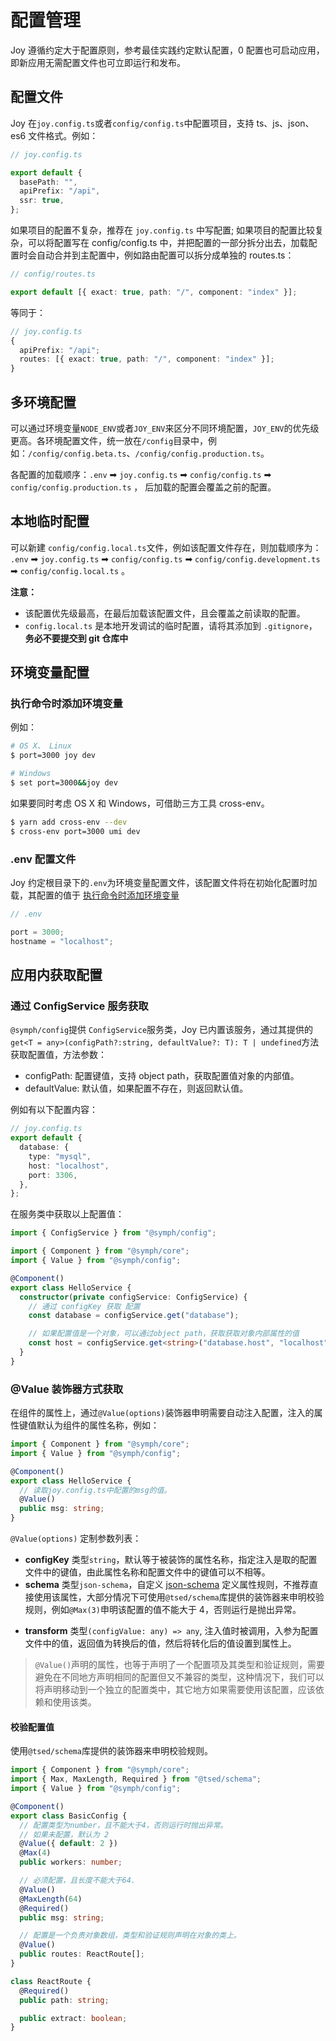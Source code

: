 # 配置管理

Joy 遵循约定大于配置原则，参考最佳实践约定默认配置，0 配置也可启动应用，即新应用无需配置文件也可立即运行和发布。

## 配置文件

Joy 在`joy.config.ts`或者`config/config.ts`中配置项目，支持 ts、js、json、es6 文件格式。例如：

```typescript
// joy.config.ts

export default {
  basePath: "",
  apiPrefix: "/api",
  ssr: true,
};
```

如果项目的配置不复杂，推荐在 `joy.config.ts` 中写配置; 如果项目的配置比较复杂，可以将配置写在 config/config.ts 中，并把配置的一部分拆分出去，加载配置时会自动合并到主配置中，例如路由配置可以拆分成单独的 routes.ts：

```typescript
// config/routes.ts

export default [{ exact: true, path: "/", component: "index" }];
```

等同于：

```typescript
// joy.config.ts
{
  apiPrefix: "/api";
  routes: [{ exact: true, path: "/", component: "index" }];
}
```

## 多环境配置

可以通过环境变量`NODE_ENV`或者`JOY_ENV`来区分不同环境配置，`JOY_ENV`的优先级更高。各环境配置文件，统一放在`/config`目录中，例如：`/config/config.beta.ts`、`/config/config.production.ts`。

各配置的加载顺序：`.env` ➡ `joy.config.ts` ➡ `config/config.ts` ➡ `config/config.production.ts` ， 后加载的配置会覆盖之前的配置。

## 本地临时配置

可以新建 `config/config.local.ts`文件，例如该配置文件存在，则加载顺序为：
`.env` ➡ `joy.config.ts` ➡ `config/config.ts` ➡ `config/config.development.ts` ➡ `config/config.local.ts` 。

**注意：**

- 该配置优先级最高，在最后加载该配置文件，且会覆盖之前读取的配置。
- `config.local.ts` 是本地开发调试的临时配置，请将其添加到 `.gitignore`，**务必不要提交到 git 仓库中**

## 环境变量配置

### 执行命令时添加环境变量

例如：

```bash
# OS X、 Linux
$ port=3000 joy dev

# Windows
$ set port=3000&&joy dev
```

如果要同时考虑 OS X 和 Windows，可借助三方工具 cross-env。

```bash
$ yarn add cross-env --dev
$ cross-env port=3000 umi dev
```

### .env 配置文件

Joy 约定根目录下的`.env`为环境变量配置文件，该配置文件将在初始化配置时加载，其配置的值于 [执行命令时添加环境变量](#执行命令时添加环境变量)

```typescript
// .env

port = 3000;
hostname = "localhost";
```

## 应用内获取配置

### 通过 ConfigService 服务获取

`@symph/config`提供 `ConfigService`服务类，Joy 已内置该服务，通过其提供的`get<T = any>(configPath?:string, defaultValue?: T): T | undefined`方法获取配置值，方法参数：

- configPath: 配置键值，支持 object path，获取配置值对象的内部值。
- defaultValue: 默认值，如果配置不存在，则返回默认值。

例如有以下配置内容：

```typescript
// joy.config.ts
export default {
  database: {
    type: "mysql",
    host: "localhost",
    port: 3306,
  },
};
```

在服务类中获取以上配置值：

```typescript
import { ConfigService } from "@symph/config";

import { Component } from "@symph/core";
import { Value } from "@symph/config";

@Component()
export class HelloService {
  constructor(private configService: ConfigService) {
    // 通过 configKey 获取 配置
    const database = configService.get("database");

    // 如果配置值是一个对象，可以通过object path，获取获取对象内部属性的值
    const host = configService.get<string>("database.host", "localhost");
  }
}
```

### @Value 装饰器方式获取

在组件的属性上，通过`@Value(options)`装饰器申明需要自动注入配置，注入的属性键值默认为组件的属性名称，例如：

```typescript
import { Component } from "@symph/core";
import { Value } from "@symph/config";

@Component()
export class HelloService {
  // 读取joy.config.ts中配置的msg的值。
  @Value()
  public msg: string;
}
```

`@Value(options)` 定制参数列表：

- **configKey** 类型`string`，默认等于被装饰的属性名称，指定注入是取的配置文件中的键值，由此属性名称和配置文件中的键值可以不相等。
- **schema** 类型`json-schema`，自定义 [json-schema](https://json-schema.org/learn/getting-started-step-by-step) 定义属性规则，不推荐直接使用该属性，大部分情况下可使用`@tsed/schema`库提供的装饰器来申明校验规则，例如`@Max(3)`申明该配置的值不能大于 4，否则运行是抛出异常。

[//]: # "- **onChange** 类型`string`, 默认值`undefined`，设置当该值发生变化后，系统需如何处理，目前仅支持`reload`重新启动应用，或者为空不做任何操作。"

- **transform** 类型`(configValue: any) => any`, 注入值时被调用，入参为配置文件中的值，返回值为转换后的值，然后将转化后的值设置到属性上。

> `@Value()`声明的属性，也等于声明了一个配置项及其类型和验证规则，需要避免在不同地方声明相同的配置但又不兼容的类型，这种情况下，我们可以将声明移动到一个独立的配置类中，其它地方如果需要使用该配置，应该依赖和使用该类。

#### 校验配置值

使用`@tsed/schema`库提供的装饰器来申明校验规则。

```typescript
import { Component } from "@symph/core";
import { Max, MaxLength, Required } from "@tsed/schema";
import { Value } from "@symph/config";

@Component()
export class BasicConfig {
  // 配置类型为number，且不能大于4，否则运行时抛出异常。
  // 如果未配置，默认为 2
  @Value({ default: 2 })
  @Max(4)
  public workers: number;

  // 必须配置，且长度不能大于64.
  @Value()
  @MaxLength(64)
  @Required()
  public msg: string;

  // 配置是一个负责对象数组，类型和验证规则声明在对象的类上。
  @Value()
  public routes: ReactRoute[];
}

class ReactRoute {
  @Required()
  public path: string;

  public extract: boolean;
}
```
